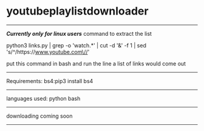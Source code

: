 # youtubeplaylistdownloader
--------------------------------------------------------------------
***Currently only for linux users***
command to extract the list

python3 links.py | grep -o 'watch.*' | cut -d '&' -f 1 | sed 's/^/https:\/\/www.youtube.com\//'

put this command in bash and run the line a list of links would come out


--------------------------------------------------------------------

Requirements:
bs4:pip3 install bs4


-------------------------------------------------------------------

languages used:
python
bash

-------------------------------------------------------------------

downloading coming soon

-------------------------------------------------------------------
